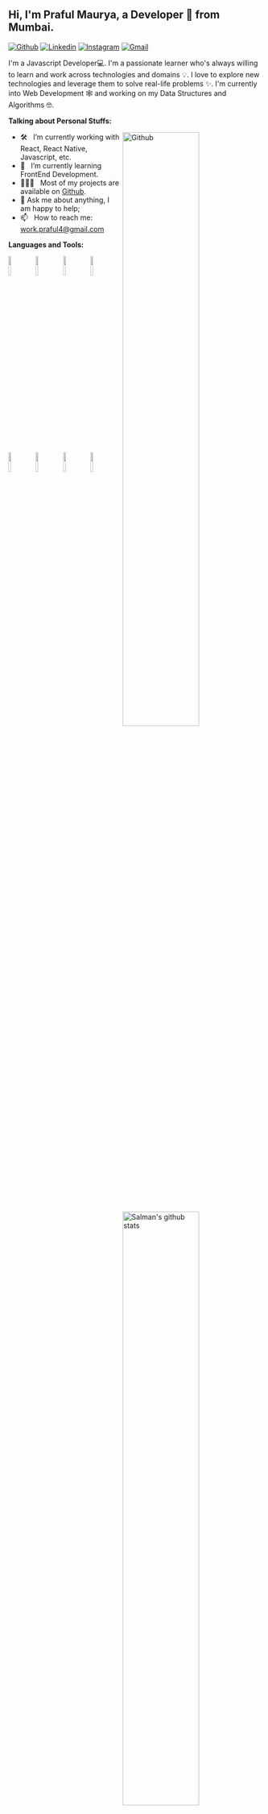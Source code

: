 <!-- Your title -->
## Hi, I'm Praful Maurya, a Developer 🚀 from Mumbai.

<!-- Your badges
You can use the website to generate badges: https://shields.io/
-->

[![Github](https://img.shields.io/badge/-Github-000?style=flat&logo=Github&logoColor=white)](https://github.com/praful-maurya)
[![Linkedin](https://img.shields.io/badge/-LinkedIn-blue?style=flat&logo=Linkedin&logoColor=white)]([https://www.linkedin.com/in/ansari-salman](https://www.linkedin.com/in/praful-fernandes-b941a6200/))
[![Instagram](https://img.shields.io/badge/-Instagram-c13584?style=flat&labelColor=c13584&logo=instagram&logoColor=white)](https://www.instagram.com)
[![Gmail](https://img.shields.io/badge/-Gmail-c14438?style=flat&logo=Gmail&logoColor=white)](mailto:work.praful4@gmail.com)

<!---### Glad to see you here! &nbsp; ![](https://visitor-badge.glitch.me/badge?page_id=praful-maurya&style=flat-square&color=0088cc)-->

I'm a Javascript Developer💻. I'm a passionate learner who's always willing to learn and work across technologies and domains 💡. I love to explore new technologies and leverage them to solve real-life problems ✨. I'm currently into Web Development 🕸️ and working on my Data Structures and Algorithms 🤓.

<!-- Talking about you -->
**Talking about Personal Stuffs:**

<!-- Any image aligned to the right. Beware the width -->
<img width="55%" align="right" alt="Github" src="https://raw.githubusercontent.com/onimur/.github/master/.resources/git-header.svg" />




- 🛠 &nbsp; I’m currently working with React, React Native, Javascript, etc.
- 🚀 &nbsp; I’m currently learning FrontEnd Development.
- 👨🏻‍💻 &nbsp; Most of my projects are available on [Github](https://github.com/praful-maurya).
- 💬 Ask me about anything, I am happy to help;
- 📫 &nbsp; How to reach me: work.praful4@gmail.com

**Languages and Tools:** 

<!-- Your github readme stats
You can use this api: https://github.com/anuraghazra/github-readme-stats
-->
<p>
  <a href="https://github.com/praful-maurya">
    <img width="55%" align="right" alt="Salman's github stats" src="https://github-readme-stats.vercel.app/api?username=praful-maurya&show_icons=true&hide_border=true&count_private=true" />
  </a>

  <!-- Your languages and tools. Be careful with the alignment. 
  You can use this sites to get logos: https://www.vectorlogo.zone or https://simpleicons.org/
  -->
  <code><img width="10%" src="https://www.vectorlogo.zone/logos/javascript/javascript-ar21.svg"></code>
  <code><img width="10%" src="https://www.vectorlogo.zone/logos/reactjs/reactjs-ar21.svg"></code>
  <code><img width="10%" src="https://www.vectorlogo.zone/logos/postgresql/html-ar21.svg"></code>
  <code><img width="10%" src="https://www.vectorlogo.zone/logos/visualstudio_code/visualstudio_code-ar21.svg"></code>
  <code><img width="10%" src="https://www.vectorlogo.zone/logos/github/github-ar21.svg"></code>
  <code><img width="10%" src="https://www.vectorlogo.zone/logos/git-scm/git-scm-ar21.svg"></code>
  <code><img width="10%" src="https://www.vectorlogo.zone/logos/getpostman/getpostman-ar21.svg"></code>
  <code><img width="10%" src="https://www.vectorlogo.zone/logos/npmjs/npmjs-ar21.svg"></code>
</p>


<!-- Your hits or visitors
site: http://hits.dwyl.com or https://visitor-badge.glitch.me
Both apis are in trouble due to the number of requests, if you know any other to register visitors, great
-->
